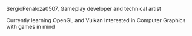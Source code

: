 SergioPenaloza0507, Gameplay developer and technical artist 

Currently learning OpenGL and Vulkan
Interested in Computer Graphics with games in mind



<!---
SergioPenaloza0507/SergioPenaloza0507 is a ✨ special ✨ repository because its `README.md` (this file) appears on your GitHub profile.
You can click the Preview link to take a look at your changes.
--->
